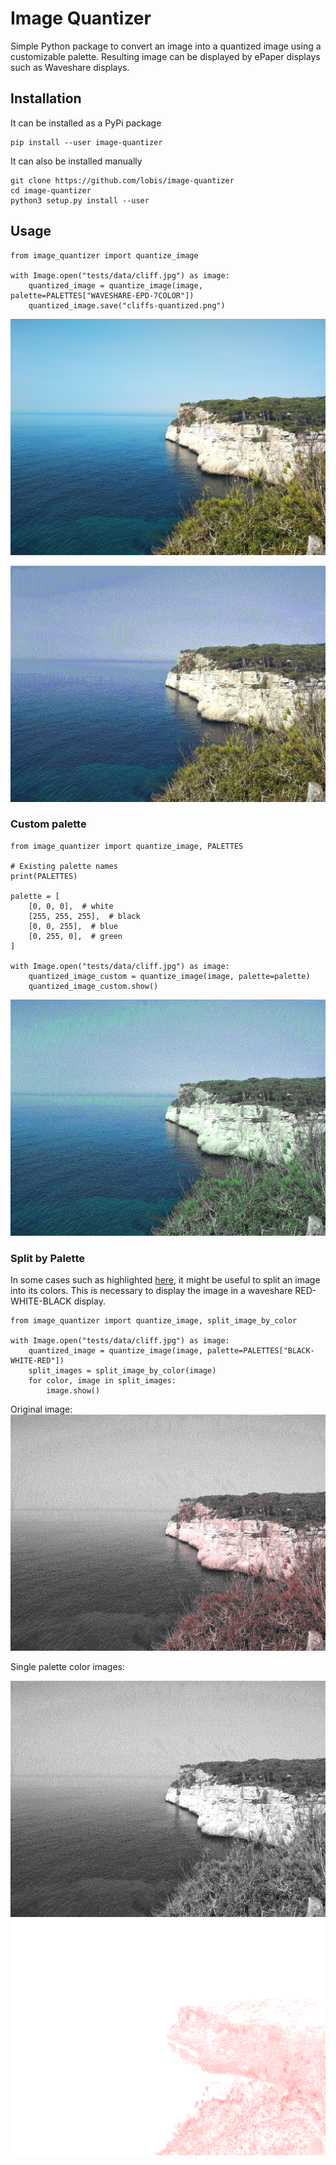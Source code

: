 # Image Quantizer

Simple Python package to convert an image into a quantized image using a customizable palette. Resulting image can be
displayed by ePaper displays such as Waveshare displays.

## Installation

It can be installed as a PyPi package

```
pip install --user image-quantizer
```

It can also be installed manually

```
git clone https://github.com/lobis/image-quantizer
cd image-quantizer
python3 setup.py install --user
```

## Usage

```
from image_quantizer import quantize_image

with Image.open("tests/data/cliff.jpg") as image:
    quantized_image = quantize_image(image, palette=PALETTES["WAVESHARE-EPD-7COLOR"])
    quantized_image.save("cliffs-quantized.png")
```

![input example image](https://raw.githubusercontent.com/lobis/image-quantizer/main/tests/data/cliff.jpg "Input example image")

![quantized example image](https://raw.githubusercontent.com/lobis/image-quantizer/main/tests/data/cliff-quantized-7color.png "Quantized example image")

### Custom palette

```
from image_quantizer import quantize_image, PALETTES

# Existing palette names
print(PALETTES)

palette = [
    [0, 0, 0],  # white
    [255, 255, 255],  # black
    [0, 0, 255],  # blue
    [0, 255, 0],  # green
]

with Image.open("tests/data/cliff.jpg") as image:
    quantized_image_custom = quantize_image(image, palette=palette)
    quantized_image_custom.show()
```

![quantized example image](https://raw.githubusercontent.com/lobis/image-quantizer/main/tests/data/cliff-quantized-custom.png "Quantized example image")

### Split by Palette

In some cases such as highlighted [here](https://github.com/lobis/image-quantizer/issues/1), it might be useful to split
an image into its colors. This is necessary to display the image in a waveshare RED-WHITE-BLACK display.

```
from image_quantizer import quantize_image, split_image_by_color

with Image.open("tests/data/cliff.jpg") as image:
    quantized_image = quantize_image(image, palette=PALETTES["BLACK-WHITE-RED"])
    split_images = split_image_by_color(image)
    for color, image in split_images:
        image.show()
```

Original image:
![quantized example image](https://raw.githubusercontent.com/lobis/image-quantizer/main/tests/data/cliff-quantized-BWR.png "Quantized example image BWR")

Single palette color images:

![quantized example image](https://raw.githubusercontent.com/lobis/image-quantizer/main/tests/data/cliff-quantized-BWR-BLACK.png "Quantized example image BWR")
![quantized example image](https://raw.githubusercontent.com/lobis/image-quantizer/main/tests/data/cliff-quantized-BWR-RED.png "Quantized example image BWR")

